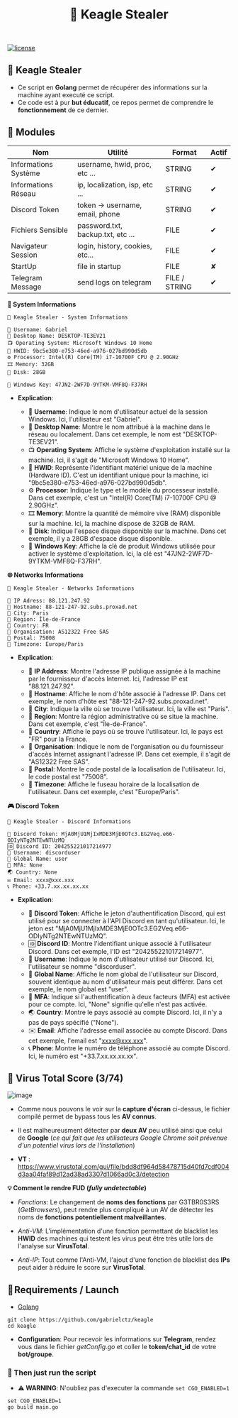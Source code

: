 <h1 align="center" id="title">🦅 Keagle Stealer</h1><br>

[![license](https://img.shields.io/badge/License-GNU-blue.svg)](https://www.gnu.org/licenses/gpl-3.0.fr.html)


## **🦅 Keagle Stealer**

- Ce script en **Golang** permet de récupérer des informations sur la machine ayant executé ce script.
- Ce code est à pur **but éducatif**, ce repos permet de comprendre le **fonctionnement** de ce dernier.


## **🔖 Modules**

| Nom                     | Utilité                                | Format            |  Actif
| -------------------     | -------------------------------------- | ----------------- | -----------------|
| Informations Système    | username, hwid, proc, etc ...          | STRING            | ✔               |
| Informations Réseau     | ip, localization, isp, etc ...         | STRING            | ✔               |
| Discord Token           | token -> username, email, phone        | STRING            | ✔               |
| Fichiers Sensible       | password.txt, backup.txt, etc ...      | FILE              | ✔               |
| Navigateur Session      | login, history, cookies, etc...        | FILE              | ✔               |
| StartUp                 | file in startup                        | FILE              | ✘               |
| Telegram Message        | send logs on telegram                  | FILE / STRING     | ✔               |


**🔧 System Informations**

```
🦅 Keagle Stealer - System Informations

👤 Username: Gabriel
🔬 Desktop Name: DESKTOP-TE3EV21
📺 Operating System: Microsoft Windows 10 Home
🔧 HWID: 9bc5e380-e753-46ed-a976-027bd990d5db
⚙️ Processor: Intel(R) Core(TM) i7-10700F CPU @ 2.90GHz
🎞 Memory: 32GB
💾 Disk: 28GB

🔑 Windows Key: 47JN2-2WF7D-9YTKM-VMF8Q-F37RH
``` 

- **Explication**:
  
    - 👤 **Username**: Indique le nom d'utilisateur actuel de la session Windows. Ici, l'utilisateur est "Gabriel".
    - 🔬 **Desktop Name**: Montre le nom attribué à la machine dans le réseau ou localement. Dans cet exemple, le nom est "DESKTOP-TE3EV21".
    - 📺 **Operating System**: Affiche le système d'exploitation installé sur la machine. Ici, il s'agit de "Microsoft Windows 10 Home".
    - 🔧 **HWID**: Représente l'identifiant matériel unique de la machine (Hardware ID). C'est un identifiant unique pour la machine, ici "9bc5e380-e753-46ed-a976-027bd990d5db".
    - ⚙️ **Processor**: Indique le type et le modèle du processeur installé. Dans cet exemple, c'est un "Intel(R) Core(TM) i7-10700F CPU @ 2.90GHz".
    - 🎞 **Memory**: Montre la quantité de mémoire vive (RAM) disponible sur la machine. Ici, la machine dispose de 32GB de RAM.
    - 💾 **Disk**: Indique l'espace disque disponible sur la machine. Dans cet exemple, il y a 28GB d'espace disque disponible.
    - 🔑 **Windows Key**: Affiche la clé de produit Windows utilisée pour activer le système d'exploitation. Ici, la clé est "47JN2-2WF7D-9YTKM-VMF8Q-F37RH".


**🌐 Networks Informations**

```
🦅 Keagle Stealer - Networks Informations

📡 IP Adress: 88.121.247.92
📡 Hostname: 88-121-247-92.subs.proxad.net
📡 City: Paris
📡 Region: Île-de-France
📡 Country: FR
📡 Organisation: AS12322 Free SAS
📡 Postal: 75008
📡 Timezone: Europe/Paris
``` 

- **Explication**:
  
    - 📡 **IP Address**: Montre l'adresse IP publique assignée à la machine par le fournisseur d'accès Internet. Ici, l'adresse IP est "88.121.247.92".
    - 📡 **Hostname**: Affiche le nom d'hôte associé à l'adresse IP. Dans cet exemple, le nom d'hôte est "88-121-247-92.subs.proxad.net".
    - 📡 **City**: Indique la ville où se trouve l'utilisateur. Ici, la ville est "Paris".
    - 📡 **Region**: Montre la région administrative où se situe la machine. Dans cet exemple, c'est "Île-de-France".
    - 📡 **Country**: Affiche le pays où se trouve l'utilisateur. Ici, le pays est "FR" pour la France.
    - 📡 **Organisation**: Indique le nom de l'organisation ou du fournisseur d'accès Internet assignant l'adresse IP. Dans cet exemple, il s'agit de "AS12322 Free SAS".
    - 📡 **Postal**: Montre le code postal de la localisation de l'utilisateur. Ici, le code postal est "75008".
    - 📡 **Timezone**: Affiche le fuseau horaire de la localisation de l'utilisateur. Dans cet exemple, c'est "Europe/Paris".


**🎮 Discord Token**

```
🦅 Keagle Stealer - Discord Informations

🔑 Discord Token: MjA0MjU1MjIxMDE3MjE0OTc3.EG2Veq.e66-ODIyNTg2NTEwNTUzMQ
🆔 Discord ID: 204255221017214977
👤 Username: discorduser
👥 Global Name: user
🔑 MFA: None
🌏 Country: None
✉️ Email: xxxx@xxx.xxx
📞 Phone: +33.7.xx.xx.xx.xx
``` 

- **Explication**:
  
    - 🔑 **Discord Token**: Affiche le jeton d'authentification Discord, qui est utilisé pour se connecter à l'API Discord en tant qu'utilisateur. Ici, le jeton est "MjA0MjU1MjIxMDE3MjE0OTc3.EG2Veq.e66-ODIyNTg2NTEwNTUzMQ".
    - 🆔 **Discord ID**: Montre l'identifiant unique associé à l'utilisateur Discord. Dans cet exemple, l'ID est "204255221017214977".
    - 👤 **Username**: Indique le nom d'utilisateur utilisé sur Discord. Ici, l'utilisateur se nomme "discorduser".
    - 👥 **Global Name**: Affiche le nom global de l'utilisateur sur Discord, souvent identique au nom d'utilisateur mais peut différer. Dans cet exemple, le nom global est "user".
    - 🔑 **MFA**: Indique si l'authentification à deux facteurs (MFA) est activée pour ce compte. Ici, "None" signifie qu'elle n'est pas activée.
    - 🌏 **Country**: Montre le pays associé au compte Discord. Ici, il n'y a pas de pays spécifié ("None").
    - ✉️ **Email**: Affiche l'adresse email associée au compte Discord. Dans cet exemple, l'email est "xxxx@xxx.xxx".
    - 📞 **Phone**: Montre le numéro de téléphone associé au compte Discord. Ici, le numéro est "+33.7.xx.xx.xx.xx".


## **🦠 Virus Total Score (3/74)**

![image](https://github.com/gabrielctz/keagle/assets/133511026/1e71a2bc-d7b7-433c-8276-6263f4e3e8bd)

- Comme nous pouvons le voir sur la **capture d'écran** ci-dessus, le fichier compilé permet de bypass tous les **AV connus**.
- Il est malheureusment détecter par **deux AV** peu utilisé ainsi que celui de **Google** (*ce qui fait que les utilisateurs Google Chrome soit prévenue d'un potentiel virus lors de l'installation*)

- **VT** : https://www.virustotal.com/gui/file/bdd8df964d58478715d40fd7cdf004d3aa04faf89d12ad38ad3307d1066ad0c3/detection

**💡 Comment le rendre FUD (*fully undetectable*)**

- *Fonctions*: Le changement de **noms des fonctions** par G3TBR0S3RS (*GetBrowsers*), peut rendre plus compliqué à un AV de détecter les noms de **fonctions potentiellement malveillantes**.
  
- *Anti-VM*: L'implémentation d'une fonction permettant de blacklist les **HWID** des machines qui testent les virus peut être très utile lors de l'analyse sur **VirusTotal**.

- *Anti-IP*: Tout comme l'Anti-VM, l'ajout d'une fonction de blacklist des **IPs** peut aider à réduire le score sur **VirusTotal**.
  


## **🔧 Requirements / Launch**

- [Golang](https://go.dev)

```
git clone https://github.com/gabrielctz/keagle
cd keagle
```

- **Configuration**: Pour recevoir les informations sur **Telegram**, rendez vous dans le fichier *getConfig.go* et coller le **token/chat_id** de votre **bot/groupe**.



### 💖 Then just run the script 

- **⚠ WARNING**: N'oubliez pas d'executer la commande ```set CGO_ENABLED=1```

```
set CGO_ENABLED=1
go build main.go
```

